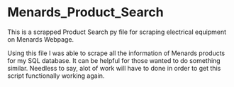 # Menards_Product_Search
This is a scrapped Product Search py file for scraping electrical equipment on Menards Webpage. 

Using this file I was able to scrape all the information of Menards products for my SQL database. It can be helpful for those wanted to do something similar. Needless to say, alot of work will have to done in order to get this script functionally working again. 
